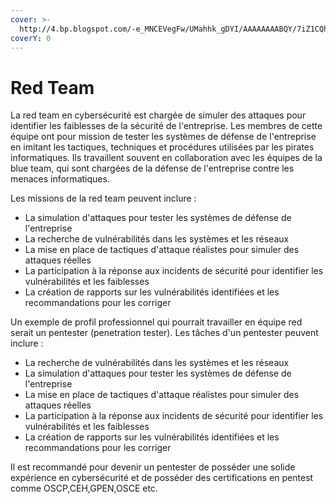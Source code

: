 ```yaml
---
cover: >-
  http://4.bp.blogspot.com/-e_MNCEVegFw/UMahhk_gDYI/AAAAAAAABQY/7iZ1CQhJ_ew/s1600/you+will+pay.jpg
coverY: 0
---
```


# Red Team

La red team en cybersécurité est chargée de simuler des attaques pour identifier les faiblesses de la sécurité de l'entreprise. Les membres de cette équipe ont pour mission de tester les systèmes de défense de l'entreprise en imitant les tactiques, techniques et procédures utilisées par les pirates informatiques. Ils travaillent souvent en collaboration avec les équipes de la blue team, qui sont chargées de la défense de l'entreprise contre les menaces informatiques.

Les missions de la red team peuvent inclure :

* La simulation d'attaques pour tester les systèmes de défense de l'entreprise
* La recherche de vulnérabilités dans les systèmes et les réseaux
* La mise en place de tactiques d'attaque réalistes pour simuler des attaques réelles
* La participation à la réponse aux incidents de sécurité pour identifier les vulnérabilités et les faiblesses
* La création de rapports sur les vulnérabilités identifiées et les recommandations pour les corriger

Un exemple de profil professionnel qui pourrait travailler en équipe red serait un pentester (penetration tester). Les tâches d'un pentester peuvent inclure :

* La recherche de vulnérabilités dans les systèmes et les réseaux
* La simulation d'attaques pour tester les systèmes de défense de l'entreprise
* La mise en place de tactiques d'attaque réalistes pour simuler des attaques réelles
* La participation à la réponse aux incidents de sécurité pour identifier les vulnérabilités et les faiblesses
* La création de rapports sur les vulnérabilités identifiées et les recommandations pour les corriger

Il est recommandé pour devenir un pentester de posséder une solide expérience en cybersécurité et de posséder des certifications en pentest comme OSCP,CEH,GPEN,OSCE etc.

